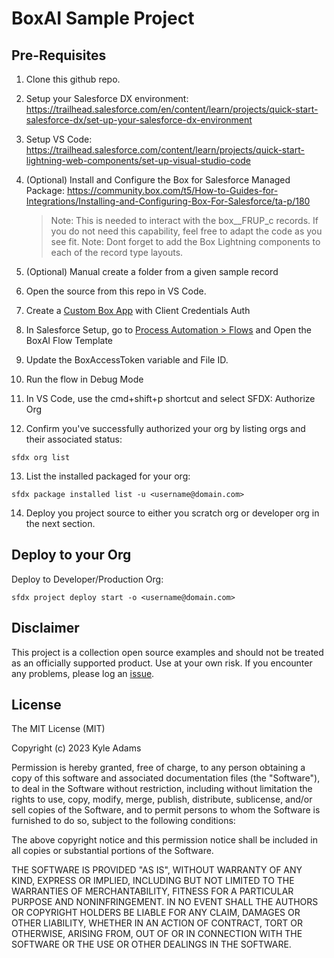 # BoxAI Sample Project

## Pre-Requisites

1. Clone this github repo.
2. Setup your Salesforce DX environment: https://trailhead.salesforce.com/en/content/learn/projects/quick-start-salesforce-dx/set-up-your-salesforce-dx-environment
3. Setup VS Code: https://trailhead.salesforce.com/content/learn/projects/quick-start-lightning-web-components/set-up-visual-studio-code
4. (Optional) Install and Configure the Box for Salesforce Managed Package: https://community.box.com/t5/How-to-Guides-for-Integrations/Installing-and-Configuring-Box-For-Salesforce/ta-p/180
    > Note: This is needed to interact with the box__FRUP_c records. If you do not need this capability, feel free to adapt the code as you see fit. 
    > Note: Dont forget to add the Box Lightning components to each of the record type layouts.

5. (Optional) Manual create a folder from a given sample record
6. Open the source from this repo in VS Code.
7. Create a [Custom Box App](https://developer.box.com/guides/authentication/client-credentials/) with Client Credentials Auth
8. In Salesforce Setup, go to [Process Automation > Flows](https://login.salesforce.com/lightning/setup/Flows/home) and Open the BoxAI Flow Template
9. Update the BoxAccessToken variable and File ID.
10. Run the flow in Debug Mode
11.  In VS Code, use the cmd+shift+p shortcut and select SFDX: Authorize Org
12. Confirm you've successfully authorized your org by listing orgs and their associated status:
```
sfdx org list
```
13.  List the installed packaged for your org:
```
sfdx package installed list -u <username@domain.com>
```
14.   Deploy you project source to either you scratch org or developer org in the next section.

## Deploy to your Org

Deploy to Developer/Production Org:
```
sfdx project deploy start -o <username@domain.com>
```


## Disclaimer
This project is a collection open source examples and should not be treated as an officially supported product. Use at your own risk. If you encounter any problems, please log an [issue](https://github.com/kylefernandadams/box-ai-api-sample-apex/issues).

## License
 
The MIT License (MIT)

Copyright (c) 2023 Kyle Adams

Permission is hereby granted, free of charge, to any person obtaining a copy of this software and associated documentation files (the "Software"), to deal in the Software without restriction, including without limitation the rights to use, copy, modify, merge, publish, distribute, sublicense, and/or sell copies of the Software, and to permit persons to whom the Software is furnished to do so, subject to the following conditions:

The above copyright notice and this permission notice shall be included in all copies or substantial portions of the Software.

THE SOFTWARE IS PROVIDED "AS IS", WITHOUT WARRANTY OF ANY KIND, EXPRESS OR IMPLIED, INCLUDING BUT NOT LIMITED TO THE WARRANTIES OF MERCHANTABILITY, FITNESS FOR A PARTICULAR PURPOSE AND NONINFRINGEMENT. IN NO EVENT SHALL THE AUTHORS OR COPYRIGHT HOLDERS BE LIABLE FOR ANY CLAIM, DAMAGES OR OTHER LIABILITY, WHETHER IN AN ACTION OF CONTRACT, TORT OR OTHERWISE, ARISING FROM, OUT OF OR IN CONNECTION WITH THE SOFTWARE OR THE USE OR OTHER DEALINGS IN THE SOFTWARE.